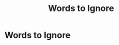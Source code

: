 ﻿---
uid: words-to-ignore
locale: en
title: Words to Ignore
dnnversion: 09.02.00
related-topics: 
---

# Words to Ignore

